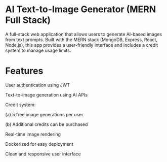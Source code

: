 AI Text-to-Image Generator (MERN Full Stack)
=================================================
A full-stack web application that allows users to generate AI-based images from text prompts.
Built with the MERN stack (MongoDB, Express, React, Node.js), this app provides a user-friendly interface and includes a credit system to manage usage limits.

Features
=========
User authentication using JWT

Text-to-image generation using AI APIs

Credit system:

   (a)  5 free image generations per user
    
   (b)  Additional credits can be purchased

Real-time image rendering

Dockerized for easy deployment

Clean and responsive user interface
